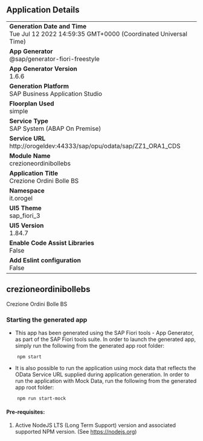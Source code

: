 ## Application Details
|               |
| ------------- |
|**Generation Date and Time**<br>Tue Jul 12 2022 14:59:35 GMT+0000 (Coordinated Universal Time)|
|**App Generator**<br>@sap/generator-fiori-freestyle|
|**App Generator Version**<br>1.6.6|
|**Generation Platform**<br>SAP Business Application Studio|
|**Floorplan Used**<br>simple|
|**Service Type**<br>SAP System (ABAP On Premise)|
|**Service URL**<br>http://orogeldev:44333/sap/opu/odata/sap/ZZ1_ORA1_CDS
|**Module Name**<br>crezioneordinibollebs|
|**Application Title**<br>Crezione Ordini Bolle BS|
|**Namespace**<br>it.orogel|
|**UI5 Theme**<br>sap_fiori_3|
|**UI5 Version**<br>1.84.7|
|**Enable Code Assist Libraries**<br>False|
|**Add Eslint configuration**<br>False|

## crezioneordinibollebs

Crezione Ordini Bolle BS

### Starting the generated app

-   This app has been generated using the SAP Fiori tools - App Generator, as part of the SAP Fiori tools suite.  In order to launch the generated app, simply run the following from the generated app root folder:

```
    npm start
```

- It is also possible to run the application using mock data that reflects the OData Service URL supplied during application generation.  In order to run the application with Mock Data, run the following from the generated app root folder:

```
    npm run start-mock
```

#### Pre-requisites:

1. Active NodeJS LTS (Long Term Support) version and associated supported NPM version.  (See https://nodejs.org)


